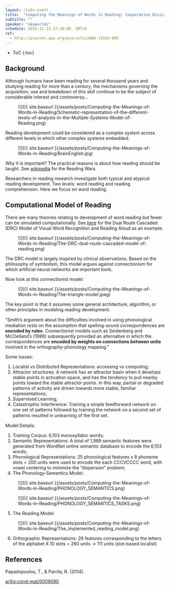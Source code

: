 ```yaml
---
layout: clubs-event
title:  "Computing the Meanings of Words in Reading: Cooperative Division of Labor Between Visual and Phonological Processes"
subtitle: ""
speaker: "skyworlds"
schedule: 2016-11-13 22:30:00, GMT+8
ref: 
  - http://psycnet.apa.org/psycinfo/2004-15929-005
---
```



* ToC
{:toc}

## Background


Although humans have been reading for several thousand years and studying reading for more than a century, the mechanisms governing the acquisition, use and breakdown of this skill continue to be the subject of considerable interest and controversy...


<figure markdown="1">
![]({{ site.baseurl }}/assets/posts/Computing-the-Meanings-of-Words-in-Reading/Schematic-representation-of-the-different-levels-of-analysis-in-the-Multiple-Systems-Model-of-Reading.png)
</figure>


Reading development could be considered as a complex system across different levels in which other complex systems embedded.


<figure markdown="1">
![]({{ site.baseurl }}/assets/posts/Computing-the-Meanings-of-Words-in-Reading/BrainEnglish.jpg)
</figure>


Why it is important? The practical reasons is about how reading should be taught. See [wikipedia](https://en.wikipedia.org/wiki/Teaching_reading:_whole_language_and_phonics) for the Reading Wars.


Researchers in reading research investigate both typical and atypical reading development. Two levels: word reading and reading comprehension. Here we focus on word reading.


## Computational Model of Reading


There are many theories relating to development of word reading but fewer can be simulated computationally. See [here](http://www.cogsci.mq.edu.au/~ssaunder/DRC/) for the Dual Route Cascaded (DRC) Model of Visual Word Recognition and Reading Aloud as an example.


<figure markdown="1">
![]({{ site.baseurl }}/assets/posts/Computing-the-Meanings-of-Words-in-Reading/The-DRC-dual-route-cascaded-model-of-reading.png)
</figure>  


The DRC model is largely inspired by clinical observations. Based on the philosophy of symbolism, this model argues against connectionism for which artificial neural networks are important tools.


Now look at this connectionist model: 


<figure markdown="1">
![]({{ site.baseurl }}/assets/posts/Computing-the-Meanings-of-Words-in-Reading/The-triangle-model.jpeg)
</figure>

 The key point is that it assumes some general architecture, algorithm, or other principles in modeling reading development.
 
 
 "Smith’s argument about the difﬁculties involved in using phonological mediation rests on the assumption that spelling-sound correspondences are **encoded by rules**. Connectionist models such as Seidenberg and McClelland’s (1989) subsequently provided an alternative in which the correspondences are **encoded by weights on connections between units** involved in the orthography-phonology mapping."


Some issues:   
  1) Localist vs Distributed Representations: accessing vs computing;   
  2) Attractor structures: A network has an attractor basin when it develops stable points in activation space, and has the tendency to pull nearby points toward the stable attractor points. In this way, partial or degraded patterns of activity are driven towards more stable, familiar representations;
  3) Supervised Learning;   
  4) Catastrophic Interference: Training a simple feedforward network on one set of patterns followed by training the network on a second set of patterns resulted in unlearning of the ﬁrst set.    
  
  
Model Details:   
  1) Training Corpus: 6,103 monosyllabic words;    
  2) Semantic Representations: A total of 1,989 semantic features were generated from WordNet online semantic database to encode the 6,103 words;   
  3) Phonological Representations: 25 phonological features x 8 phoneme slots = 200 units were used to encode the each CCCVCCCC word, with vowel centering to minimize the “dispersion” problem;   
  4) The Phonology-Semantics Model:    


<figure markdown="1">
![]({{ site.baseurl }}/assets/posts/Computing-the-Meanings-of-Words-in-Reading/PHONOLOGY_SEMANTICS.png)
</figure>


<figure markdown="1">
![]({{ site.baseurl }}/assets/posts/Computing-the-Meanings-of-Words-in-Reading/PHONOLOGY_SEMANTICS_TASKS.png)
</figure>


  5) The Reading Model:    
  
  
<figure markdown="1">
![]({{ site.baseurl }}/assets/posts/Computing-the-Meanings-of-Words-in-Reading/The_implemented_reading_model.png)
</figure>
  
  
  6) Orthographic Representations: 26 features corresponding to the letters of the alphabet X 10 slots = 260 units -> 111 units (slot-based localist)
  

## References

[^1]: Harm, M. W., & Seidenberg, M. S. (2004) Computing the Meanings of Words in Reading: Cooperative Division of Labor Between Visual and Phonological Processes. Psychological Review, Vol 111(3), 662-720.




[^2]: Parrila, R. K., & McQuarrie, L. M. (2014) Cognitive Processes and Academic Achievement: Multiple Systems Model of Reading. in Cognition, Intelligence, and Achievement: A Tribute to J. P. Das.

Papadopoulos, T., & Parrila, R. (2014). 

[arXiv:cond-mat/0009090](https://arxiv.org/abs/cond-mat/0009090v1).
[^2]: Barabási, A.-L., & Albert, R. (1999). [Emergence of Scaling in Random Networks. Science, 286(5439), 509–512.](http://doi.org/10.1126/science.286.5439.509)
[^3]: Krapivsky, P. L., Redner, S., & Leyvraz, F. (2000). [Connectivity of growing random networks. Physical Review Letters, 85(21), 4629–4632.](http://doi.org/10.1103/PhysRevLett.85.4629)
[^4]: This express is specific for curvature $K=-4$. However, the final result of scaling doesn't dependent on the curvature itself.
[^5]: Krioukov, D., Kitsak, M., Sinkovits, R. S., Rideout, D., Meyer, D., & Boguñá, M. (2012). [Network Cosmology. Scientific Reports, 2, 793.](http://doi.org/10.1038/srep00793)
[^6]: Boguñá, M., Papadopoulos, F., & Krioukov, D. (2010). [Sustaining the Internet with hyperbolic mapping. Nature Communications, 1(6), 1–8.](http://doi.org/10.1038/ncomms1063)
